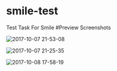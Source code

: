 # smile-test
Test Task For Smile
#Preview Screenshots

![2017-10-07 21-53-08](https://user-images.githubusercontent.com/13796995/31317844-f879fc6e-ac50-11e7-81bc-bc3f917909a1.png)

![2017-10-07 21-25-35](https://user-images.githubusercontent.com/13796995/31317886-a435337a-ac51-11e7-9a8c-7c3f9592c513.png)

![2017-10-08 17-58-19](https://user-images.githubusercontent.com/13796995/31317936-5d2bef40-ac52-11e7-9f47-e206a83242e8.png)
